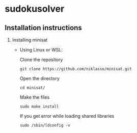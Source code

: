 # sudokusolver

## Installation instructions

1. Installing minisat

    * Using Linux or WSL:

        Clone the repository
        ```
        git clone https://github.com/niklasso/minisat.git
        ```

        Open the directory
        ```
        cd minisat/
        ```

        Make the files
        ```
        sudo make install
        ```

        If you get error while loading shared libraries
        ```
        sudo /sbin/ldconfig -v
        ```

